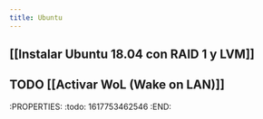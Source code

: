 ```yaml
---
title: Ubuntu
---
```


## [[Instalar Ubuntu 18.04 con RAID 1 y LVM]]
## TODO [[Activar WoL (Wake on LAN)]]
:PROPERTIES:
:todo: 1617753462546
:END:
